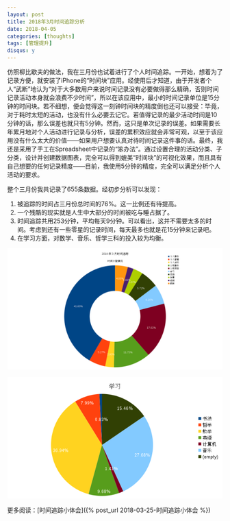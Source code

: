 ```yaml
---
layout: post
title: 2018年3月时间追踪分析
date: 2018-04-05
categories: [thoughts]
tags: [管理提升]
disqus: y
---
```


仿照柳比歇夫的做法，我在三月份也试着进行了个人时间追踪。一开始，想着为了记录方便，就安装了iPhone的“时间块”应用。经使用后才知道，由于开发者个人“武断”地认为“对于大多数用户来说时间记录没有必要做得那么精确，否则时间记录活动本身就会浪费不少时间”，所以在该应用中，最小的时间记录单位是15分钟的时间块。若不细想，便会觉得这一刻钟时间块的精度倒也还可以接受：毕竟，对于耗时太短的活动，也没有什么必要去记它。若值得记录的最少活动时间是10分钟的话，那么误差也就只有5分钟。然而，这只是单次记录的误差。如果需要长年累月地对个人活动进行记录与分析，误差的累积效应就会非常可观，以至于该应用没有什么太大的价值——如果用户想要认真对待时间记录这件事的话。最终，我还是采用了手工在Spreadsheet中记录的“笨办法”。通过设置合理的活动分类、子分类，设计并创建数据图表，完全可以得到媲美“时间块”的可视化效果，而且具有自己想要的任何记录精度——目前，我使用5分钟的精度，完全可以满足分析个人活动的要求。

整个三月份我共记录了655条数据。经初步分析可以发现：

1. 被追踪的时间占三月份总时间的76%。这一比例还有待提高。
2. 一个残酷的现实就是人生中大部分的时间被吃与睡占据了。
3. 时间追踪共用253分钟，平均每天9分钟。可以看出，这并不需要太多的时间。考虑到还有一些零星的记录时间，每天最多也就是花15分钟来记录吧。
4. 在学习方面，对数学、音乐、哲学三科的投入较为均衡。

![](/figures/p49632817.jpg)

![](/figures/p49632822.jpg)

更多阅读：[时间追踪小体会]({% post_url 2018-03-25-时间追踪小体会 %})
